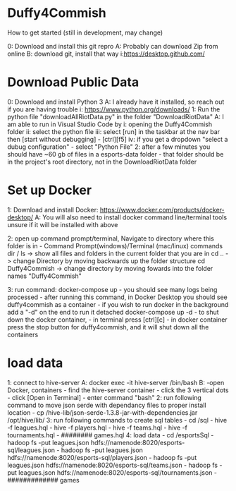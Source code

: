 # Duffy4Commish

How to get started (still in development, may change)

0: Download and install this git repro
    A: Probably can download Zip from online
    B: download git, install that way
        i:https://desktop.github.com/

# Download Public Data

0: Download and install Python 3
    A: I already have it installed, so reach out if you are having trouble
        i: https://www.python.org/downloads/
1: Run the python file "downloadAllRiotData.py" in the folder "DownloadRiotData"
    A: I am able to run in Visual Studio Code by
        i: opening the Duffy4Commish folder
        ii: select the python file
        iii: select [run] in the taskbar at the nav bar then [start without debugging]
            - [ctrl][f5]
        iv: if you get a dropdown "select a dubug configuration"
            - select "Python File"
2: after a few minutes you should have ~60 gb of files in a esports-data folder
    - that folder should be in the project's root directory, not in the DownloadRiotData folder

# Set up Docker

1: Download and install Docker: https://www.docker.com/products/docker-desktop/
    A: You will also need to install docker command line/terminal tools unsure if it will be installed with above

2: open up command prompt/terminal, Navigate to directory where this folder is in
    - Command Prompt(windows)/Terminal (mac/linux) commands
    dir / ls -> show all files and folders in the current folder that you are in
    cd .. -> change Directory by moving backwards up the folder structure
    cd Duffy4Commish -> change directory by moving fowards into the folder names "Duffy4Commish"

3: run command: docker-compose up
    - you should see many logs being processed
    - after running this command, in Docker Desktop you should see duffy4commish as a container
    - if you wish to run docker in the background add a "-d" on the end to run it detached
    docker-compose up -d
    - to shut down the docker container, 
        - in terminal press [ctrl][c]
        - in docker container press the stop button for duffy4commish, and it will shut down all the containers

# load data 
1: connect to hive-server
    A: docker exec -it hive-server /bin/bash
    B: -open Docker, containers
        - find the hive-server container
        - click the 3 vertical dots
        - click [Open in Terminal]
        - enter command "bash" 
2: run following command to move json serde with dependancy files to proper install location
    - cp /hive-lib/json-serde-1.3.8-jar-with-dependencies.jar /opt/hive/lib/
3: run following commands to create sql tables
    - cd /sql
    - hive -f leagues.hql
    - hive -f players.hql
    - hive -f teams.hql
    - hive -f tournaments.hql
    - ######## games.hql
4: load data
    - cd /esportsSql
    - hadoop fs -put leagues.json hdfs://namenode:8020/esports-sql/leagues.json
    - hadoop fs -put leagues.json hdfs://namenode:8020/esports-sql/players.json
    - hadoop fs -put leagues.json hdfs://namenode:8020/esports-sql/teams.json
    - hadoop fs -put leagues.json hdfs://namenode:8020/esports-sql/tournaments.json
    - ############# games